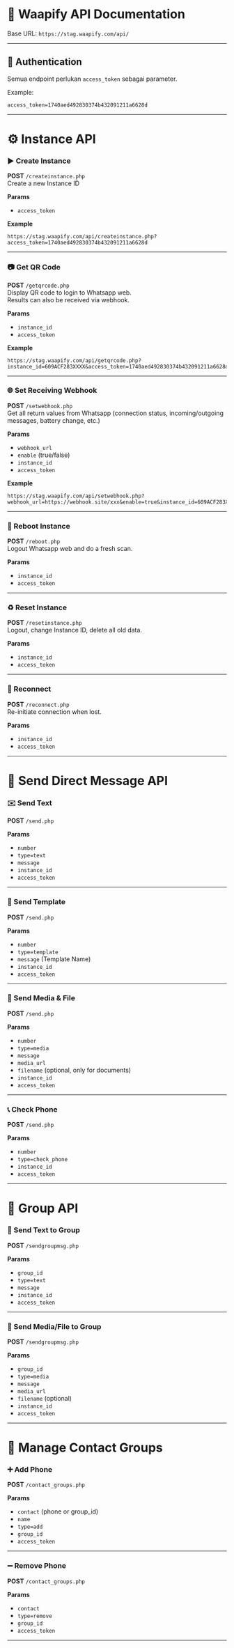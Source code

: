 # 📘 Waapify API Documentation

Base URL: `https://stag.waapify.com/api/`

---

## 🔑 Authentication
Semua endpoint perlukan `access_token` sebagai parameter.

Example:
```
access_token=1740aed492830374b432091211a6628d
```

---

# ⚙️ Instance API

### ▶️ Create Instance
**POST** `/createinstance.php`  
Create a new Instance ID

**Params**
- `access_token`

**Example**
```
https://stag.waapify.com/api/createinstance.php?access_token=1740aed492830374b432091211a6628d
```

---

### 📷 Get QR Code
**POST** `/getqrcode.php`  
Display QR code to login to Whatsapp web.  
Results can also be received via webhook.

**Params**
- `instance_id`
- `access_token`

**Example**
```
https://stag.waapify.com/api/getqrcode.php?instance_id=609ACF283XXXX&access_token=1740aed492830374b432091211a6628d
```

---

### 🌐 Set Receiving Webhook
**POST** `/setwebhook.php`  
Get all return values from Whatsapp (connection status, incoming/outgoing messages, battery change, etc.)

**Params**
- `webhook_url`
- `enable` (true/false)
- `instance_id`
- `access_token`

**Example**
```
https://stag.waapify.com/api/setwebhook.php?webhook_url=https://webhook.site/xxx&enable=true&instance_id=609ACF283XXXX&access_token=1740aed492830374b432091211a6628d
```

---

### 🔄 Reboot Instance
**POST** `/reboot.php`  
Logout Whatsapp web and do a fresh scan.

**Params**
- `instance_id`
- `access_token`

---

### ♻️ Reset Instance
**POST** `/resetinstance.php`  
Logout, change Instance ID, delete all old data.

**Params**
- `instance_id`
- `access_token`

---

### 🔌 Reconnect
**POST** `/reconnect.php`  
Re-initiate connection when lost.

**Params**
- `instance_id`
- `access_token`

---

# 💬 Send Direct Message API

### ✉️ Send Text
**POST** `/send.php`

**Params**
- `number`
- `type=text`
- `message`
- `instance_id`
- `access_token`

---

### 📝 Send Template
**POST** `/send.php`

**Params**
- `number`
- `type=template`
- `message` (Template Name)
- `instance_id`
- `access_token`

---

### 📎 Send Media & File
**POST** `/send.php`

**Params**
- `number`
- `type=media`
- `message`
- `media_url`
- `filename` (optional, only for documents)
- `instance_id`
- `access_token`

---

### 📞 Check Phone
**POST** `/send.php`

**Params**
- `number`
- `type=check_phone`
- `instance_id`
- `access_token`

---

# 👥 Group API

### 💬 Send Text to Group
**POST** `/sendgroupmsg.php`

**Params**
- `group_id`
- `type=text`
- `message`
- `instance_id`
- `access_token`

---

### 📎 Send Media/File to Group
**POST** `/sendgroupmsg.php`

**Params**
- `group_id`
- `type=media`
- `message`
- `media_url`
- `filename` (optional)
- `instance_id`
- `access_token`

---

# 📇 Manage Contact Groups

### ➕ Add Phone
**POST** `/contact_groups.php`

**Params**
- `contact` (phone or group_id)
- `name`
- `type=add`
- `group_id`
- `access_token`

---

### ➖ Remove Phone
**POST** `/contact_groups.php`

**Params**
- `contact`
- `type=remove`
- `group_id`
- `access_token`

---
